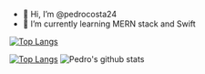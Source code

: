 - 👋 Hi, I’m @pedrocosta24
- 🌱 I’m currently learning MERN stack and Swift

<p align="center">

[![Top Langs](https://github-readme-stats.vercel.app/api/top-langs/?username=pedrocosta24&layout=compact&border=none&theme=dracula)](https://github.com/pedrocosta24/github-readme-stats)
  
</p>

<p align="center">

[![Top Langs](https://github-readme-stats.vercel.app/api/top-langs/?username=pedrocosta24&layout=compact&border=none&theme=dracula)](https://github.com/pedrocosta24/github-readme-stats) ![Pedro's github stats](https://github-readme-stats.vercel.app/api?username=pedrocosta24&show_icons=true&theme=dracula&include_all_commits=true&count_private=true&border=none&hide=prs)
</p>

